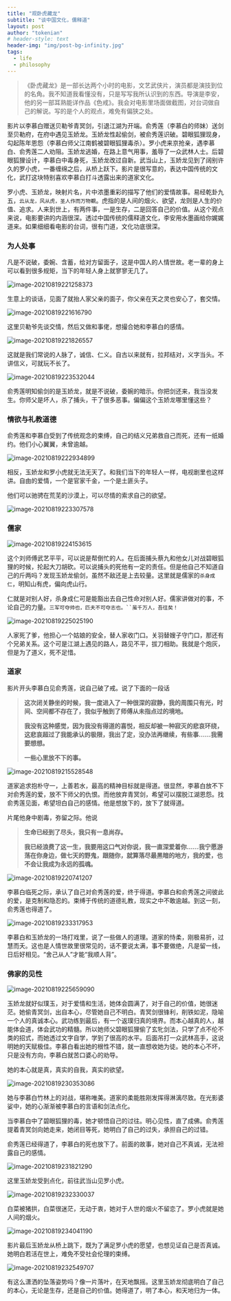 ```yaml
---
title: "观卧虎藏龙"
subtitle: "谈中国文化，儒释道"
layout: post
author: "tokenian"
# header-style: text
header-img: "img/post-bg-infinity.jpg"
tags:
  - life
  - philosophy
---
```


> 《卧虎藏龙》是一部长达两个小时的电影，文艺武侠片，演员都是演技到位的名角。我不知道我看懂没有，只是写写我所认识到的东西。导演是李安，他的另一部耳熟能详作品《色戒》。我会对电影里场面做截图，对台词做自己的解说。写的是个人的观点，难免有偏狭之处。

影片以李慕白赠送贝勒爷青冥剑，引退江湖为开端。俞秀莲（李慕白的师妹）送剑至贝勒府，在府中遇见玉娇龙。玉娇龙性起偷剑，被俞秀莲识破。碧眼狐狸现身，勾起陈年恩怨（李慕白师父江南鹤被碧眼狐狸毒杀）。罗小虎来京抢亲，遇李慕白、俞秀莲二人劝阻。玉娇龙逃婚，在路上意气用事，羞辱了一众武林人士。后碧眼狐狸设计，李慕白中毒身死，玉娇龙改过自新。武当山上，玉娇龙见到了阔别许久的罗小虎，一番缠绵之后，从桥上跃下。影片是很写意的，表达中国传统的文化，武打这块特别喜欢李慕白打斗透露出来的道家文化。

罗小虎、玉娇龙，映射片名，片中浓墨重彩的描写了他们的爱情故事。易经乾卦九五，`云从龙，风从虎，圣人作而万物覩`。虎指的是人间的烟火、欲望，龙则是人生的价值、追求。人来到世上，有两件事，一是生存，二是回答自己的价值。从这个观点来说，电影要讲的内涵很深。透过中国传统的儒释道文化，李安用水墨画给你娓娓道来。如果细细看电影的台词，很有门道，文化功底很深。

### 为人处事

凡是不说破，委婉、含蓄，给对方留面子，这是中国人的人情世故。老一辈的身上可以看到很多规矩，当下的年轻人身上就寥寥无几了。

![image-20210819221258373](https://gitee.com/tokenian/images-bed/raw/master/img/image-20210819221258373.png)

生意上的谈话，见面了就抬人家父亲的面子，你父亲在天之灵也安心了，套交情。

![image-20210819221616790](https://gitee.com/tokenian/images-bed/raw/master/img/image-20210819221616790.png)

这里贝勒爷先谈交情，然后又做和事佬，想撮合她和李慕白的感情。

![image-20210819221826557](https://gitee.com/tokenian/images-bed/raw/master/img/image-20210819221826557.png)

这就是我们常说的人脉了，诚信、仁义。自古以来就有，拉邦结对，义字当头。不讲信义，可就玩不长了。

![image-20210819223532044](https://gitee.com/tokenian/images-bed/raw/master/img/image-20210819223532044.png)

俞秀莲明知偷剑的是玉娇龙，就是不说破，委婉的暗示。你把剑还来，我当没发生。你师父是坏人，杀了捕头，干了很多恶事。偏偏这个玉娇龙哪里懂这些？

### 情欲与礼教道德

俞秀莲和李慕白受到了传统观念的束缚，自己的结义兄弟救自己而死，还有一纸婚约。他们小心翼翼，未曾逾越。

![image-20210819222934899](https://gitee.com/tokenian/images-bed/raw/master/img/image-20210819222934899.png)

相反，玉娇龙和罗小虎就无法无天了。和我们当下的年轻人一样，电视剧里也这样讲。自由的爱情，一个是官家千金，一个是土匪头子。

他们可以驰骋在荒芜的沙漠上，可以尽情的索求自己的欲望。

![image-20210819223307578](https://gitee.com/tokenian/images-bed/raw/master/img/image-20210819223307578.png)

### 儒家

![image-20210819224153615](https://gitee.com/tokenian/images-bed/raw/master/img/image-20210819224153615.png)

这个刘师傅武艺平平，可以说是帮倒忙的人。在后面捕头蔡九和他女儿对战碧眼狐狸的时候，抡起大刀胡砍。可以说捕头的死他有一定的责任。但是他自己不知道自己的斤两吗？发现玉娇龙偷剑，虽然不敌还是上去较量。这里就是儒家的`杀身成仁`，明知山有虎，偏向虎山行。

仁就是对别人好，杀身成仁可是能豁出去自己性命对别人好。儒家讲做对的事，不论自己的力量。`三军可夺帅也，匹夫不可夺志也。``虽千万人，吾往矣！`

![image-20210819225025190](https://gitee.com/tokenian/images-bed/raw/master/img/image-20210819225025190.png)

人家死了爹，他担心一个姑娘的安全，替人家收门口。关羽替嫂子守门口，那还有个兄弟关系。这个可是江湖上遇见的路人，路见不平，拔刀相助。我就是个炮灰，但是为了道义，死不足惜。

### 道家

影片开头李慕白见俞秀莲，说自己破了戒。说了下面的一段话

> **这次闭关静坐的时候，我一度进入了一种很深的寂静，我的周围只有光，时间、空间都不存在了，我似乎触到了师傅从未指点过的境地。**
>
> **我没有这种感觉，因为我没有得道的喜悦，相反却被一种寂灭的悲哀环绕，这悲哀超过了我能承认的极限，我出了定，没办法再继续，有些事……我需要想想。**
>
> **一些心里放不下的事。**

![image-20210819215528548](https://gitee.com/tokenian/images-bed/raw/master/img/image-20210819215528548.png)

道家追求抱朴守一，上善若水，最高的精神目标就是得道。很显然，李慕白放不下对俞秀莲的爱，放不下师父的仇恨。而他放弃青冥剑，希望可以摆脱江湖恩怨。找俞秀莲见面，希望坦白自己的感情。他是想放下的，放下了就得道。

片尾他身中剧毒，弥留之际。他说

> **生命已经到了尽头，我只有一息尚存。**
>
> **我已经浪费了这一生，我要用这口气对你说，我一直深爱着你……我宁愿游荡在你身边，做七天的野鬼，跟随你，就算落尽最黑暗的地方，我的爱，也不会让我成为永远的孤魂。**

![image-20210819220741207](https://gitee.com/tokenian/images-bed/raw/master/img/image-20210819220741207.png)

李慕白临死之际，承认了自己对俞秀莲的爱，终于得道。李慕白和俞秀莲之间彼此的爱，是克制和隐忍的。束缚于传统的道德礼教，现实之中不敢逾越。到这一刻，俞秀莲也得道了。

![image-20210819233317953](https://gitee.com/tokenian/images-bed/raw/master/img/image-20210819233317953.png)

李慕白和玉娇龙的一场打戏里，说了一些做人的道理。道家的恃柔，刚极易折，过慧而夭。这也是人情世故里很常见的，话不要说太满，事不要做绝，凡是留一线，日后好相见。“舍己从人”才能“我顺人背”。

### 佛家的见性

![image-20210819225659090](https://gitee.com/tokenian/images-bed/raw/master/img/image-20210819225659090.png)

玉娇龙就好似璞玉，对于爱情和生活，她体会圆满了，对于自己的价值，她很迷茫。她偷青冥剑，出自本心，尽管她自己不明白。青冥剑很锋利，削铁如泥，隐喻一个人的真诚本心。武功练到最后，有一个返璞归真的境界。而本心越真的人，越能体会道，体会武功的精髓。所以她师父碧眼狐狸偷了玄牝剑法，只学了点不伦不类的招式，而她透过文字自学，学到了很高的水平。后面吊打一众武林高手，这说明她的天赋极佳。李慕白看出她的根性不错，就一直想收她为徒。她的本心不坏，只是没有方向，李慕白就苦口婆心的劝导。

她的本心就是真，真实的自我，真实的欲望。

![image-20210819230353086](https://gitee.com/tokenian/images-bed/raw/master/img/image-20210819230353086.png)

她与李慕白竹林上的对战，堪称唯美。道家的柔能胜刚发挥得淋漓尽致。在光影婆娑中，她的心渐渐被李慕白的言语和剑法点化。

当李慕白中了碧眼狐狸的毒，她才顿悟自己的过往。明心见性，直了成佛。俞秀莲提着青冥剑向她走来，她闭目等死，她明白了自己的过失，承担自己的过错。

俞秀莲已经得道了，李慕白的死也放下了。前面的故事，她对自己不真诚，无法袒露自己的感情。

![image-20210819231821290](https://gitee.com/tokenian/images-bed/raw/master/img/image-20210819231821290.png)

这里玉娇龙受到点化，前往武当山见罗小虎。

![image-20210819232330037](https://gitee.com/tokenian/images-bed/raw/master/img/image-20210819232330037.png)

白菜被猪拱，白菜很迷茫，无动于衷，她对于人世的烟火不留恋了。罗小虎就是她人间的烟火。

![image-20210819234041190](https://gitee.com/tokenian/images-bed/raw/master/img/image-20210819234041190.png)

影片最后玉娇龙从桥上跳下，既为了满足罗小虎的愿望，也想见证自己是否真诚。她明白若活在世上，难免不受社会伦理的束缚。

![image-20210819232549707](https://gitee.com/tokenian/images-bed/raw/master/img/image-20210819232549707.png)

有这么潇洒的坠落姿势吗？像一片落叶，在天地飘摇。这里玉娇龙彻底明白了自己的本心，无论是生存，还是自己的价值。她得道了，明了本心，和天地归为一体。
